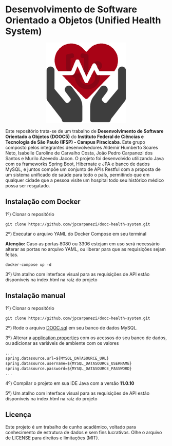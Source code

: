 # Desenvolvimento de Software Orientado a Objetos (Unified Health System)

<p align="center"><img src="src/frontend/assets/logo.png" width="250px"></p>

Este repositório trata-se de um trabalho de **Desenvolvimento de Software Orientado a Objetos (DOOC5)** do **Instituto Federal de Ciências e Tecnologia de São Paulo (IFSP) - Campus Piracicaba**. Este grupo composto pelos integrantes desenvolvedores Aldemir Humberto Soares Neto, Isabelle Caroline de Carvalho Costa, João Pedro Carpanezi dos Santos e Murilo Azevedo Jacon. O projeto foi desenvolvido utilizando Java com os frameworks Spring Boot, Hibernate e JPA e banco de dados MySQL, e juntos compõe um conjunto de APIs Restful com a proposta de um sistema unificado de saúde para todo o país, permitindo que em qualquer cidade que a pessoa visite um hospital todo seu histórico médico possa ser resgatado.

## Instalação com Docker

1º) Clonar o repositório
```
git clone https://github.com/jpcarpanezi/dooc-health-system.git
```

2º) Executar o arquivo YAML do Docker Compose em seu terminal<br>

**Atenção:** Caso as portas 8080 ou 3306 estejam em uso será necessário alterar as portas no arquivo YAML, ou liberar para que as requisições sejam feitas.

```
docker-compose up -d
```

3º) Um atalho com interface visual para as requisições de API estão disponíveis na index.html na raíz do projeto

## Instalação manual

1º) Clonar o repositório

```
git clone https://github.com/jpcarpanezi/dooc-health-system.git
```

2º) Rode o arquivo <a href="https://github.com/jpcarpanezi/dooc-health-system/blob/master/DOOC.sql" target="_blank">DOOC.sql</a> em seu banco de dados MySQL.

3º) Alterar a <a href="https://github.com/jpcarpanezi/dooc-health-system/blob/master/src/main/resources/application.properties" target="_blank">application.properties</a> com os acessos do seu banco de dados, ou adicionar as variáveis de ambiente com os valores

```
...
spring.datasource.url=${MYSQL_DATASOURCE_URL}
spring.datasource.username=${MYSQL_DATASOURCE_USERNAME}
spring.datasource.password=${MYSQL_DATASOURCE_PASSWORD}
...
```

4º) Compilar o projeto em sua IDE Java com a versão **11.0.10**

5º) Um atalho com interface visual para as requisições de API estão disponíveis na index.html na raíz do projeto

## Licença 

Este projeto é um trabalho de cunho acadêmico, voltado para conhecimento de estrutura de dados e sem fins lucrativos. Olhe o arquivo de LICENSE para direitos e limitações (MIT).
